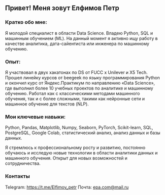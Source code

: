 ## Привет! Меня зовут Елфимов Петр

### Кратко обо мне:
Я молодой специалист в области Data Science. Владею Python, SQL и машинным обучением (ML). На данный момент я активно ищу работу в качестве аналитика, дата-сайентиста или инженера по машинному обучению.

### Опыт:
Я участвовал в двух хакатонах по DS от FUCC x Unilever и X5 Tech. Прошел линейку курсов от beegeek по языку программирования Python и окончил курс от Яндекс.Практикум по направлению «Data Science», где выполнил более 10 учебных проектов по аналитике и машинному обучению. Работал как с классическими методами машинного обучения, так и с более сложными, такими как нейронные сети и машинное обучение для текстов (NLP).

### Мои ключевые навыки: 
Python, Pandas, Matplotlib, Numpy, Seaborn, PyTorch, Scikit-learn, SQL, PostgreSQL, Google Colab, статистический анализ, анализ данных и базы данных.

Я стремлюсь к профессиональному росту и развитию, постоянно обучаюсь и исследую новые технологии в области аналитики данных и машинного обучения. Открыт для новых возможностей и сотрудничества.

### Контакты
Telegram: https://t.me/Elfimov_petr
Почта: epa.com@mail.ru
